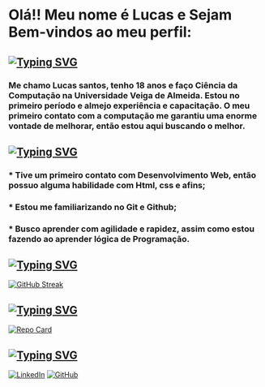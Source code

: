 # Olá!! Meu nome é Lucas e Sejam Bem-vindos ao meu perfil:

## [![Typing SVG](https://readme-typing-svg.herokuapp.com?font=&size=35&duration=2500&pause=1000&color=5C3AFF&background=00000001&repeat=false&random=false&width=435&lines=Quem+eu+Sou%3F👾)](https://git.io/typing-svg)
### Me chamo Lucas santos, tenho 18 anos e faço Ciência da Computação na Universidade Veiga de Almeida. Estou no primeiro período e almejo experiência e capacitação. O meu primeiro contato com a computação me garantiu uma enorme vontade de melhorar, então estou aqui buscando o melhor.

## [![Typing SVG](https://readme-typing-svg.herokuapp.com?font=&size=35&duration=2500&pause=1000&color=5C3AFF&background=00000001&repeat=false&random=false&width=435&lines=Habilidades🐾)](https://git.io/typing-svg)
### * Tive um primeiro contato com Desenvolvimento Web, então possuo alguma habilidade com Html, css e afins;
### * Estou me familiarizando no Git e Github;
### * Busco aprender com agilidade e rapidez, assim como estou fazendo ao aprender lógica de Programação.

## [![Typing SVG](https://readme-typing-svg.herokuapp.com?font=&size=35&duration=2500&pause=1000&color=5C3AFF&background=00000001&repeat=false&random=false&width=435&lines=GitHub+Stats👑)](https://git.io/typing-svg)


[![GitHub Streak](https://streak-stats.demolab.com/?user=LucasAmorim03&theme=midnight-purple&border=993399)](https://git.io/streak-stats)

## [![Typing SVG](https://readme-typing-svg.herokuapp.com?font=&size=35&duration=2500&pause=1000&color=5C3AFF&background=00000001&repeat=false&random=false&width=435&lines=Meus+Feitos📚)](https://git.io/typing-svg)
[![Repo Card](https://github-readme-stats.vercel.app/api/pin/?username=LucasAmorim03&repo=dio-lab-open-source&bg_color=000&border_color=993399&show_icons=true&icon_color=993399&title_color=993399&text_color=fff)](https://github.com/LucasAmorim03/dio-lab-open-source)

## [![Typing SVG](https://readme-typing-svg.herokuapp.com?font=&size=35&duration=2500&pause=1000&color=5C3AFF&background=00000001&repeat=false&random=false&width=435&lines=Conecte-se+comigo💫)](https://git.io/typing-svg)
[![LinkedIn](https://img.shields.io/badge/LinkedIn-0077B5?style=for-the-badge&logo=linkedin&logoColor=white)](https://www.linkedin.com/in/lucas-santos-amorim-784053303/) [![GitHub](https://img.shields.io/badge/GitHub-993399?style=for-the-badge&logo=github&logoColor=fff)](https://github.com/LucasAmorim03)


